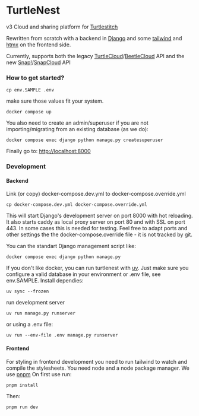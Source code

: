# TurtleNest

v3 Cloud and sharing platform for [Turtlestitch](https://www.turtlestitch.org)

Rewritten from scratch with a backend in [Django](https://www.djangoproject.com/) and some [tailwind](https://tailwindcss.com) and [htmx](https://htmx.org/) on the frontend side.

Currently, supports both the legacy [TurtleCloud](https://github.com/backface/turtleCloud)/[BeetleCloud](https://github.com/bromagosa/beetleCloud) API and the new [Snap!](https://snap.berkeley.edu)/[SnapCloud](https://github.com/snap-cloud/snapCloud) API

### How to get started?

    cp env.SAMPLE .env

make sure those values fit your system.

    docker compose up

You also need to create an admin/superuser if you are not importing/migrating from an existing database (as we do):

	docker compose exec django python manage.py createsuperuser

Finally go to: [http://localhost:8000](http://localhost:8000)


### Development

#### Backend

Link (or copy) docker-compose.dev.yml to docker-compose.override.yml 

    cp docker-compose.dev.yml docker-compose.override.yml

This will start Django's development server on port 8000 with hot reloading.
It also starts caddy as local proxy server on port 80 and with SSL on port 443. 
In some cases this is needed for testing. Feel free to adapt ports and other settings
the the docker-compose.override file - it is not tracked by git.

You can the standart Django management script like:

    docker compose exec django python manage.py 

If you don't like docker, you can run turtlenest with [uv](https://docs.astral.sh/uv/). 
Just make sure you configure a valid database in your environment or .env file, see env.SAMPLE. 
Install dependies:
   
    uv sync --frozen

run development server

    uv run manage.py runserver

or using a .env file:

    uv run --env-file .env manage.py runserver

#### Frontend


For styling in frontend development you need to run tailwind to watch and compile the stylesheets.
You need node and a node package manager. We use [pnpm](https://pnpm.io/)
On first use run:

	pnpm install

Then:

    pnpm run dev
    
